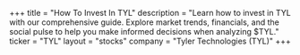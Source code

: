 +++
title = "How To Invest In TYL"
description = "Learn how to invest in TYL with our comprehensive guide. Explore market trends, financials, and the social pulse to help you make informed decisions when analyzing $TYL."
ticker = "TYL"
layout = "stocks"
company = "Tyler Technologies (TYL)"
+++

